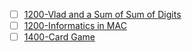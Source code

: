- [ ] [1200-Vlad and a Sum of Sum of Digits](https://codeforces.com/contest/1926/problem/C)
- [ ] [1200-Informatics in MAC](https://codeforces.com/problemset/problem/1935/B)
- [ ] [1400-Card Game](https://codeforces.com/contest/1932/problem/D)
